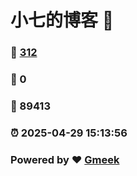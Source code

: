 # 小七的博客 :link:  
### :page_facing_up: [312](/tag.html) 
### :speech_balloon: 0 
### :hibiscus: 89413 
### :alarm_clock: 2025-04-29 15:13:56 
### Powered by :heart: [Gmeek](https://github.com/Meekdai/Gmeek)
